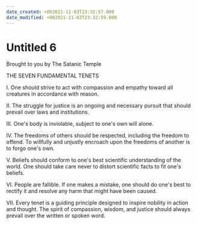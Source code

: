 ```yaml
---
date_created: +002021-11-03T23:32:57.000
date_modified: +002021-11-03T23:32:59.000
---
```


# Untitled 6

Brought to you by The Satanic Temple

THE SEVEN FUNDAMENTAL TENETS

I. One should strive to act with compassion and empathy toward all creatures in accordance with reason.

II. The struggle for justice is an ongoing and necessary pursuit that should prevail over laws and institutions.

III. One's body is inviolable, subject to one's own will alone.

IV. The freedoms of others should be respected, including the freedom to offend. To willfully and unjustly encroach upon the freedoms of another is to forgo one's own.

V. Beliefs should conform to one's best scientific understanding of the world. One should take care never to distort scientific facts to fit one's beliefs.

VI. People are fallible. If one makes a mistake, one should do one's best to rectify it and resolve any harm that might have been caused.

VII. Every tenet is a guiding principle designed to inspire nobility in action and thought. The spirit of compassion, wisdom, and justice should always prevail over the written or spoken word.

